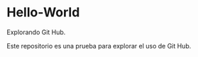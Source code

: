 # Hello-World
Explorando Git Hub.

Este repositorio es una prueba para explorar el uso de Git Hub.

